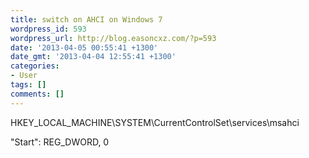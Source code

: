 ```yaml
---
title: switch on AHCI on Windows 7
wordpress_id: 593
wordpress_url: http://blog.easoncxz.com/?p=593
date: '2013-04-05 00:55:41 +1300'
date_gmt: '2013-04-04 12:55:41 +1300'
categories:
- User
tags: []
comments: []
---
```

<p>HKEY_LOCAL_MACHINE\SYSTEM\CurrentControlSet\services\msahci</p>
<p>"Start": REG_DWORD, 0</p>
